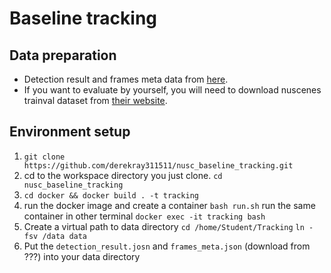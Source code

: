 # Baseline tracking

## Data preparation
- Detection result and frames meta data from [here](https://drive.google.com/drive/folders/13jmwcS2qu89QftSmrWmGpgQu20gF8YPl?usp=share_link).
- If you want to evaluate by yourself, you will need to download nuscenes trainval dataset from [their website](https://www.nuscenes.org/nuscenes#download).

## Environment setup
1. `git clone https://github.com/derekray311511/nusc_baseline_tracking.git`
2. cd to the workspace directory you just clone.
    `cd nusc_baseline_tracking`
3. `cd docker && docker build . -t tracking`
4. run the docker image and create a container
    `bash run.sh`
    run the same container in other terminal
    `docker exec -it tracking bash`
5. Create a virtual path to data directory
    `cd /home/Student/Tracking`
    `ln -fsv /data data` 
6. Put the `detection_result.josn` and `frames_meta.json` (download from ???) into your data directory